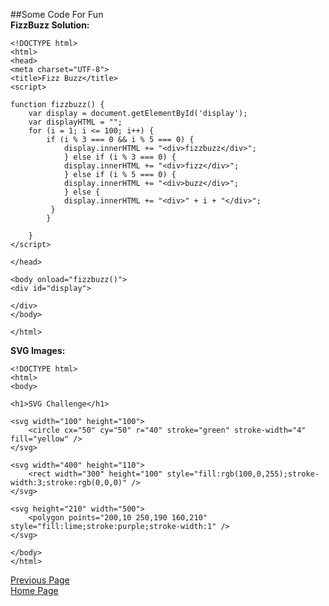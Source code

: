 ##Some Code For Fun  
**FizzBuzz Solution:**

	<!DOCTYPE html>
	<html>
	<head>
	<meta charset="UTF-8">
	<title>Fizz Buzz</title>
	<script>

	function fizzbuzz() {
		var display = document.getElementById('display');
		var displayHTML = "";
		for (i = 1; i <= 100; i++) {
			if (i % 3 === 0 && i % 5 === 0) {
      			display.innerHTML += "<div>fizzbuzz</div>";
    			} else if (i % 3 === 0) {
      			display.innerHTML += "<div>fizz</div>";
    			} else if (i % 5 === 0) {
      			display.innerHTML += "<div>buzz</div>";
    			} else {
      			display.innerHTML += "<div>" + i + "</div>";
   			 }
			}
	
		}
	</script>

	</head>

	<body onload="fizzbuzz()">
	<div id="display">

	</div>
	</body>

	</html>
	
**SVG Images:**

	<!DOCTYPE html>
	<html>
	<body>

	<h1>SVG Challenge</h1>

	<svg width="100" height="100">
   		<circle cx="50" cy="50" r="40" stroke="green" stroke-width="4" fill="yellow" />
	</svg> 

	<svg width="400" height="110">
  		<rect width="300" height="100" style="fill:rgb(100,0,255);stroke-width:3;stroke:rgb(0,0,0)" />
	</svg>

	<svg height="210" width="500">
  		<polygon points="200,10 250,190 160,210" style="fill:lime;stroke:purple;stroke-width:1" />
	</svg>
 
	</body>
	</html>
	
	


[Previous Page](Page3.md)  
[Home Page](README.md)  

